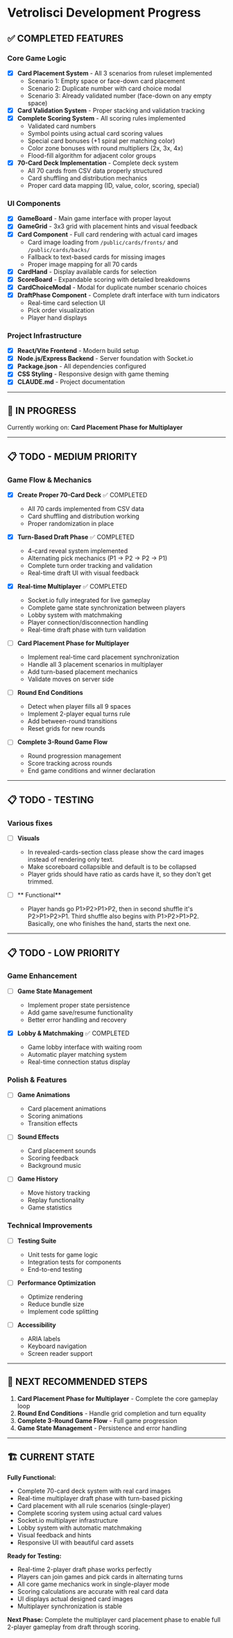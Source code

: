 # Vetrolisci Development Progress

## ✅ **COMPLETED FEATURES**

### Core Game Logic

- [x] **Card Placement System** - All 3 scenarios from ruleset implemented
  - Scenario 1: Empty space or face-down card placement
  - Scenario 2: Duplicate number with card choice modal
  - Scenario 3: Already validated number (face-down on any empty space)
- [x] **Card Validation System** - Proper stacking and validation tracking
- [x] **Complete Scoring System** - All scoring rules implemented
  - Validated card numbers
  - Symbol points using actual card scoring values
  - Special card bonuses (+1 spiral per matching color)
  - Color zone bonuses with round multipliers (2x, 3x, 4x)
  - Flood-fill algorithm for adjacent color groups
- [x] **70-Card Deck Implementation** - Complete deck system
  - All 70 cards from CSV data properly structured
  - Card shuffling and distribution mechanics
  - Proper card data mapping (ID, value, color, scoring, special)

### UI Components

- [x] **GameBoard** - Main game interface with proper layout
- [x] **GameGrid** - 3x3 grid with placement hints and visual feedback
- [x] **Card Component** - Full card rendering with actual card images
  - Card image loading from `/public/cards/fronts/` and `/public/cards/backs/`
  - Fallback to text-based cards for missing images
  - Proper image mapping for all 70 cards
- [x] **CardHand** - Display available cards for selection
- [x] **ScoreBoard** - Expandable scoring with detailed breakdowns
- [x] **CardChoiceModal** - Modal for duplicate number scenario choices
- [x] **DraftPhase Component** - Complete draft interface with turn indicators
  - Real-time card selection UI
  - Pick order visualization
  - Player hand displays

### Project Infrastructure

- [x] **React/Vite Frontend** - Modern build setup
- [x] **Node.js/Express Backend** - Server foundation with Socket.io
- [x] **Package.json** - All dependencies configured
- [x] **CSS Styling** - Responsive design with game theming
- [x] **CLAUDE.md** - Project documentation

---

## 🔄 **IN PROGRESS**

Currently working on: **Card Placement Phase for Multiplayer**

---

## 📋 **TODO - MEDIUM PRIORITY**

### Game Flow & Mechanics

- [x] **Create Proper 70-Card Deck** ✅ COMPLETED
  - All 70 cards implemented from CSV data
  - Card shuffling and distribution working
  - Proper randomization in place

- [x] **Turn-Based Draft Phase** ✅ COMPLETED
  - 4-card reveal system implemented
  - Alternating pick mechanics (P1 → P2 → P2 → P1)
  - Complete turn order tracking and validation
  - Real-time draft UI with visual feedback

- [x] **Real-time Multiplayer** ✅ COMPLETED
  - Socket.io fully integrated for live gameplay
  - Complete game state synchronization between players
  - Lobby system with matchmaking
  - Player connection/disconnection handling
  - Real-time draft phase with turn validation

- [ ] **Card Placement Phase for Multiplayer**
  - Implement real-time card placement synchronization
  - Handle all 3 placement scenarios in multiplayer
  - Add turn-based placement mechanics
  - Validate moves on server side

- [ ] **Round End Conditions**
  - Detect when player fills all 9 spaces
  - Implement 2-player equal turns rule
  - Add between-round transitions
  - Reset grids for new rounds

- [ ] **Complete 3-Round Game Flow**
  - Round progression management
  - Score tracking across rounds
  - End game conditions and winner declaration

---

## 📋 **TODO - TESTING**

### Various fixes

- [ ] **Visuals**

  - In revealed-cards-section class please show the card images instead of rendering only text.
  - Make scoreboard collapsible and default is to be collapsed
  - Player grids should have ratio as cards have it, so they don't get trimmed.

- [ ] ** Functional**

  - Player hands go P1>P2>P1>P2, then in second shuffle it's P2>P1>P2>P1. Third shuffle also begins with P1>P2>P1>P2. Basically, one who finishes the hand, starts the next one. 

---

## 📋 **TODO - LOW PRIORITY**

### Game Enhancement

- [ ] **Game State Management**

  - Implement proper state persistence
  - Add game save/resume functionality
  - Better error handling and recovery

- [x] **Lobby & Matchmaking** ✅ COMPLETED
  - Game lobby interface with waiting room
  - Automatic player matching system
  - Real-time connection status display

### Polish & Features

- [ ] **Game Animations**

  - Card placement animations
  - Scoring animations
  - Transition effects

- [ ] **Sound Effects**

  - Card placement sounds
  - Scoring feedback
  - Background music

- [ ] **Game History**
  - Move history tracking
  - Replay functionality
  - Game statistics

### Technical Improvements

- [ ] **Testing Suite**

  - Unit tests for game logic
  - Integration tests for components
  - End-to-end testing

- [ ] **Performance Optimization**

  - Optimize rendering
  - Reduce bundle size
  - Implement code splitting

- [ ] **Accessibility**
  - ARIA labels
  - Keyboard navigation
  - Screen reader support

---

## 🎯 **NEXT RECOMMENDED STEPS**

1. **Card Placement Phase for Multiplayer** - Complete the core gameplay loop
2. **Round End Conditions** - Handle grid completion and turn equality
3. **Complete 3-Round Game Flow** - Full game progression
4. **Game State Management** - Persistence and error handling

---

## 🏗️ **CURRENT STATE**

**Fully Functional:**

- Complete 70-card deck system with real card images
- Real-time multiplayer draft phase with turn-based picking
- Card placement with all rule scenarios (single-player)
- Complete scoring system using actual card values
- Socket.io multiplayer infrastructure
- Lobby system with automatic matchmaking
- Visual feedback and hints
- Responsive UI with beautiful card assets

**Ready for Testing:**

- Real-time 2-player draft phase works perfectly
- Players can join games and pick cards in alternating turns
- All core game mechanics work in single-player mode
- Scoring calculations are accurate with real card data
- UI displays actual designed card images
- Multiplayer synchronization is stable

**Next Phase:**
Complete the multiplayer card placement phase to enable full 2-player gameplay from draft through scoring.

